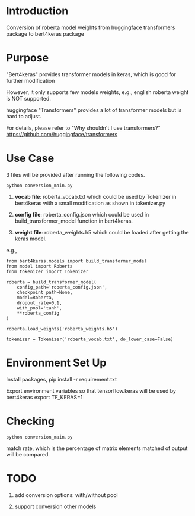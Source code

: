# Introduction

Conversion of roberta model weights from huggingface transformers package to bert4keras package

# Purpose

"Bert4keras" provides transformer models in keras, which is good for further modification

However, it only supports few models weights, e.g., english roberta weight is NOT supported.

huggingface "Transformers" provides a lot of transformer models but is hard to adjust.

For details, please refer to "Why shouldn't I use transformers?" https://github.com/huggingface/transformers

# Use Case

3 files will be provided after running the following codes.

    python conversion_main.py

1. **vocab file**: roberta_vocab.txt which could be used by Tokenizer in bert4keras with a small modification as shown in tokenizer.py

2. **config file**: roberta_config.json which could be used in build_transformer_model function in bert4keras.

3. **weight file**: roberta_weights.h5 which could be loaded after getting the keras model.


e.g.,

```
from bert4keras.models import build_transformer_model
from model import Roberta
from tokenizer import Tokenizer

roberta = build_transformer_model(
    config_path='roberta_config.json',
    checkpoint_path=None,
    model=Roberta,
    dropout_rate=0.1,
    with_pool='tanh',
    **roberta_config
)

roberta.load_weights('roberta_weights.h5')

tokenizer = Tokenizer('roberta_vocab.txt', do_lower_case=False)
```

# Environment Set Up

Install packages,
    pip install -r requirement.txt

Export environment variables so that tensorflow.keras will be used by bert4keras
    export TF_KERAS=1

# Checking

    python conversion_main.py

match rate, which is the percentage of matrix elements matched of output will be compared. 
# TODO

1. add conversion options: with/without pool

2. support conversion other models